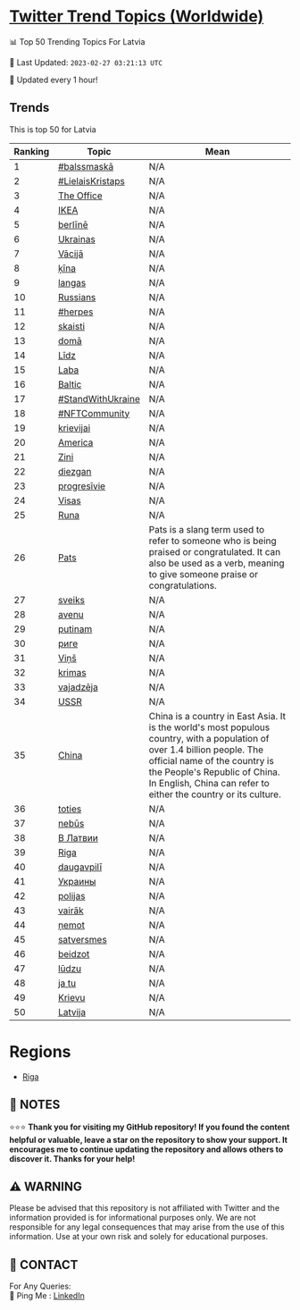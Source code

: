 [Twitter Trend Topics (Worldwide)](https://github.com/ErcinDedeoglu/Twitter-Trend-Topics)
==========


📊 Top 50 Trending Topics For Latvia

📆 Last Updated: `2023-02-27 03:21:13 UTC`

🔧 Updated every 1 hour!


## Trends

This is top 50 for Latvia

| Ranking | Topic | Mean |
| ------- | ------------ | ------------ |
| 1 | [#balssmaskā](http://twitter.com/search?q=%23balssmask%c4%81) | N/A |
| 2 | [#LielaisKristaps](http://twitter.com/search?q=%23LielaisKristaps) | N/A |
| 3 | [The Office](http://twitter.com/search?q=The+Office) | N/A |
| 4 | [IKEA](http://twitter.com/search?q=IKEA) | N/A |
| 5 | [berlīnē](http://twitter.com/search?q=berl%c4%abn%c4%93) | N/A |
| 6 | [Ukrainas](http://twitter.com/search?q=Ukrainas) | N/A |
| 7 | [Vācijā](http://twitter.com/search?q=V%c4%81cij%c4%81) | N/A |
| 8 | [ķīna](http://twitter.com/search?q=%c4%b7%c4%abna) | N/A |
| 9 | [langas](http://twitter.com/search?q=langas) | N/A |
| 10 | [Russians](http://twitter.com/search?q=Russians) | N/A |
| 11 | [#herpes](http://twitter.com/search?q=%23herpes) | N/A |
| 12 | [skaisti](http://twitter.com/search?q=skaisti) | N/A |
| 13 | [domā](http://twitter.com/search?q=dom%c4%81) | N/A |
| 14 | [Līdz](http://twitter.com/search?q=L%c4%abdz) | N/A |
| 15 | [Laba](http://twitter.com/search?q=Laba) | N/A |
| 16 | [Baltic](http://twitter.com/search?q=Baltic) | N/A |
| 17 | [#StandWithUkraine](http://twitter.com/search?q=%23StandWithUkraine) | N/A |
| 18 | [#NFTCommunity](http://twitter.com/search?q=%23NFTCommunity) | N/A |
| 19 | [krievijai](http://twitter.com/search?q=krievijai) | N/A |
| 20 | [America](http://twitter.com/search?q=America) | N/A |
| 21 | [Zini](http://twitter.com/search?q=Zini) | N/A |
| 22 | [diezgan](http://twitter.com/search?q=diezgan) | N/A |
| 23 | [progresīvie](http://twitter.com/search?q=progres%c4%abvie) | N/A |
| 24 | [Visas](http://twitter.com/search?q=Visas) | N/A |
| 25 | [Runa](http://twitter.com/search?q=Runa) | N/A |
| 26 | [Pats](http://twitter.com/search?q=Pats) | Pats is a slang term used to refer to someone who is being praised or congratulated. It can also be used as a verb, meaning to give someone praise or congratulations. |
| 27 | [sveiks](http://twitter.com/search?q=sveiks) | N/A |
| 28 | [avenu](http://twitter.com/search?q=avenu) | N/A |
| 29 | [putinam](http://twitter.com/search?q=putinam) | N/A |
| 30 | [риге](http://twitter.com/search?q=%d1%80%d0%b8%d0%b3%d0%b5) | N/A |
| 31 | [Viņš](http://twitter.com/search?q=Vi%c5%86%c5%a1) | N/A |
| 32 | [krimas](http://twitter.com/search?q=krimas) | N/A |
| 33 | [vajadzēja](http://twitter.com/search?q=vajadz%c4%93ja) | N/A |
| 34 | [USSR](http://twitter.com/search?q=USSR) | N/A |
| 35 | [China](http://twitter.com/search?q=China) | China is a country in East Asia. It is the world's most populous country, with a population of over 1.4 billion people. The official name of the country is the People's Republic of China. In English, China can refer to either the country or its culture. |
| 36 | [toties](http://twitter.com/search?q=toties) | N/A |
| 37 | [nebūs](http://twitter.com/search?q=neb%c5%abs) | N/A |
| 38 | [В Латвии](http://twitter.com/search?q=%d0%92+%d0%9b%d0%b0%d1%82%d0%b2%d0%b8%d0%b8) | N/A |
| 39 | [Riga](http://twitter.com/search?q=Riga) | N/A |
| 40 | [daugavpilī](http://twitter.com/search?q=daugavpil%c4%ab) | N/A |
| 41 | [Украины](http://twitter.com/search?q=%d0%a3%d0%ba%d1%80%d0%b0%d0%b8%d0%bd%d1%8b) | N/A |
| 42 | [polijas](http://twitter.com/search?q=polijas) | N/A |
| 43 | [vairāk](http://twitter.com/search?q=vair%c4%81k) | N/A |
| 44 | [ņemot](http://twitter.com/search?q=%c5%86emot) | N/A |
| 45 | [satversmes](http://twitter.com/search?q=satversmes) | N/A |
| 46 | [beidzot](http://twitter.com/search?q=beidzot) | N/A |
| 47 | [lūdzu](http://twitter.com/search?q=l%c5%abdzu) | N/A |
| 48 | [ja tu](http://twitter.com/search?q=ja+tu) | N/A |
| 49 | [Krievu](http://twitter.com/search?q=Krievu) | N/A |
| 50 | [Latvija](http://twitter.com/search?q=Latvija) | N/A |



# Regions

* [Riga](</Latvia/Riga.md>)



## 📝 NOTES

⭐⭐⭐ **Thank you for visiting my GitHub repository! If you found the content helpful or valuable, leave a star on the repository to show your support. It encourages me to continue updating the repository and allows others to discover it. Thanks for your help!**


## ⚠️ WARNING

Please be advised that this repository is not affiliated with Twitter and the information provided is for informational purposes only. We are not responsible for any legal consequences that may arise from the use of this information. Use at your own risk and solely for educational purposes.


## 📨 CONTACT

 For Any Queries:  
            🏓 Ping Me : [LinkedIn](https://www.linkedin.com/in/ercindedeoglu/)
